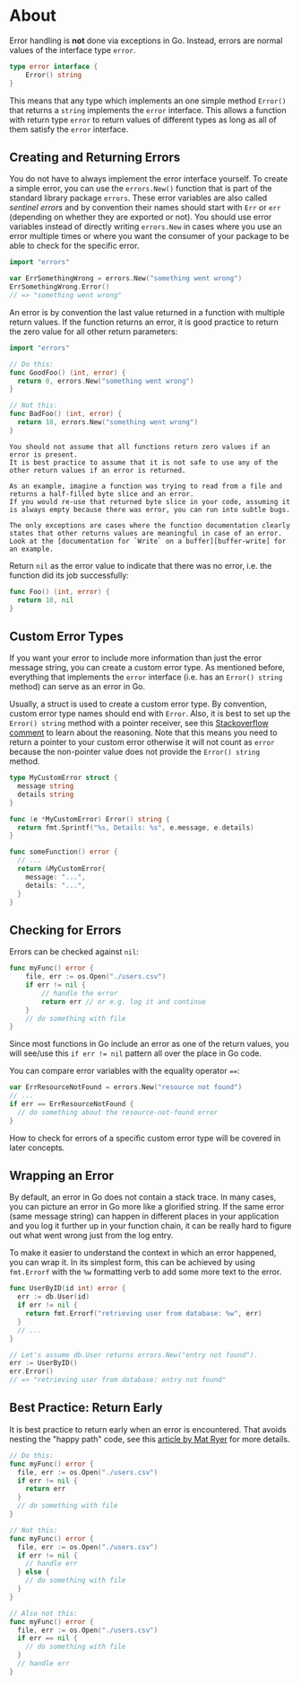 # About

Error handling is **not** done via exceptions in Go.
Instead, errors are normal values of the interface type `error`.

```go
type error interface {
    Error() string
}
```

This means that any type which implements an one simple method `Error()` that returns a `string` implements the `error` interface.
This allows a function with return type `error` to return values of different types as long as all of them satisfy the `error` interface.

## Creating and Returning Errors

You do not have to always implement the error interface yourself.
To create a simple error, you can use the `errors.New()` function that is part of the standard library package `errors`.
These error variables are also called _sentinel errors_ and by convention their names should start with `Err` or `err` (depending on whether they are exported or not).
You should use error variables instead of directly writing `errors.New` in cases where you use an error multiple times or where you want the consumer of your package to be able to check for the specific error.

```go
import "errors"

var ErrSomethingWrong = errors.New("something went wrong")
ErrSomethingWrong.Error()
// => "something went wrong"
```

An error is by convention the last value returned in a function with multiple return values.
If the function returns an error, it is good practice to return the zero value for all other return parameters:

```go
import "errors"

// Do this:
func GoodFoo() (int, error) {
  return 0, errors.New("something went wrong")
}

// Not this:
func BadFoo() (int, error) {
  return 10, errors.New("something went wrong")
}
```

~~~~exercism/caution
You should not assume that all functions return zero values if an error is present.
It is best practice to assume that it is not safe to use any of the other return values if an error is returned.

As an example, imagine a function was trying to read from a file and returns a half-filled byte slice and an error.
If you would re-use that returned byte slice in your code, assuming it is always empty because there was error, you can run into subtle bugs.

The only exceptions are cases where the function documentation clearly states that other returns values are meaningful in case of an error.
Look at the [documentation for `Write` on a buffer][buffer-write] for an example.
~~~~

Return `nil` as the error value to indicate that there was no error, i.e. the function did its job successfully:

```go
func Foo() (int, error) {
  return 10, nil
}
```

## Custom Error Types

If you want your error to include more information than just the error message string, you can create a custom error type.
As mentioned before, everything that implements the `error` interface (i.e. has an `Error() string` method) can serve as an error in Go.

Usually, a struct is used to create a custom error type.
By convention, custom error type names should end with `Error`.
Also, it is best to set up the `Error() string` method with a pointer receiver, see this [Stackoverflow comment][stackoverflow-errors] to learn about the reasoning.
Note that this means you need to return a pointer to your custom error otherwise it will not count as `error` because the non-pointer value does not provide the `Error() string` method.

```go
type MyCustomError struct {
  message string
  details string
}

func (e *MyCustomError) Error() string {
  return fmt.Sprintf("%s, Details: %s", e.message, e.details)
}

func someFunction() error {
  // ...
  return &MyCustomError{
    message: "...",
    details: "...",
  }
}
```

## Checking for Errors

Errors can be checked against `nil`:

```go
func myFunc() error {
	file, err := os.Open("./users.csv")
	if err != nil {
		// handle the error
		return err // or e.g. log it and continue
	}
	// do something with file
}
```

Since most functions in Go include an error as one of the return values, you will see/use this `if err != nil` pattern all over the place in Go code.

You can compare error variables with the equality operator `==`:

```go
var ErrResourceNotFound = errors.New("resource not found")
// ...
if err == ErrResourceNotFound {
  // do something about the resource-not-found error
}
```

How to check for errors of a specific custom error type will be covered in later concepts.


## Wrapping an Error

By default, an error in Go does not contain a stack trace.
In many cases, you can picture an error in Go more like a glorified string.
If the same error (same message string) can happen in different places in your application and you log it further up in your function chain, it can be really hard to figure out what went wrong just from the log entry.

To make it easier to understand the context in which an error happened, you can wrap it.
In its simplest form, this can be achieved by using `fmt.Errorf` with the `%w` formatting verb to add some more text to the error.

```go
func UserByID(id int) error {
  err := db.User(id)
  if err != nil {
    return fmt.Errorf("retrieving user from database: %w", err)
  }
  // ...
}

// Let's assume db.User returns errors.New("entry not found").
err := UserByID()
err.Error()
// => "retrieving user from database: entry not found"
```




## Best Practice: Return Early

It is best practice to return early when an error is encountered.
That avoids nesting the "happy path" code, see this [article by Mat Ryer][line-of-sight] for more details.

```go
// Do this:
func myFunc() error {
  file, err := os.Open("./users.csv")
  if err != nil {
    return err
  }
  // do something with file
}

// Not this:
func myFunc() error {
  file, err := os.Open("./users.csv")
  if err != nil {
    // handle err
  } else {
    // do something with file
  }
}

// Also not this:
func myFunc() error {
  file, err := os.Open("./users.csv")
  if err == nil {
    // do something with file
  }
  // handle err
}
```

[stackoverflow-errors]: https://stackoverflow.com/a/50333850
[line-of-sight]: https://medium.com/@matryer/line-of-sight-in-code-186dd7cdea88
[buffer-write]: https://pkg.go.dev/bytes#Buffer.Write

